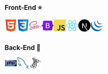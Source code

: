 ## Front-End :star:

<p>
<img align="left" alt="HTML" heigth="30" width="40" src="https://raw.githubusercontent.com/devicons/devicon/master/icons/html5/html5-original.svg" title="HTML 5" />
<img align="left" alt="CSS3" heigth="30" width="40" src="https://raw.githubusercontent.com/devicons/devicon/master/icons/css3/css3-original.svg" title="CSS3" />
<img align="left" alt="SASS" heigth="28" width="40" src="https://raw.githubusercontent.com/devicons/devicon/master/icons/sass/sass-original.svg" title="SASS" />
<img align="left" alt="Bootstrap" heigth="28" width="40" src="https://raw.githubusercontent.com/devicons/devicon/master/icons/bootstrap/bootstrap-original.svg" title="Bootstrap" />
<img align="left" alt="JS" heigth="28" width="40" src="https://raw.githubusercontent.com/devicons/devicon/master/icons/javascript/javascript-original.svg" title="JavaScript" />
<img align="left" alt="React" heigth="28" width="40" src="https://raw.githubusercontent.com/devicons/devicon/master/icons/react/react-original.svg" title="React" />
<img align="left" alt="NextJS" heigth="28" width="40" src="https://raw.githubusercontent.com/devicons/devicon/master/icons/nextjs/nextjs-original.svg" title="NextJS" />
<img align="left" alt="jQuery"heigth="28" width="40" src="https://raw.githubusercontent.com/devicons/devicon/master/icons/jquery/jquery-original.svg" title="jQuery" />
</p>
<br /><br /><br />

## Back-End :beginner:

<p>
<img align="left" alt="PHP" heigth="28" width="40" src="https://raw.githubusercontent.com/devicons/devicon/master/icons/php/php-original.svg" title="PHP" />
<img align="left" alt="MySQL" heigth="28" width="40" src="https://raw.githubusercontent.com/devicons/devicon/master/icons/mysql/mysql-original.svg" title="MySQL" />
<img align="left" alt="SQLServer" heigth="28" width="40" src="https://raw.githubusercontent.com/devicons/devicon/master/icons/microsoftsqlserver/microsoftsqlserver-plain.svg" title="SQLServer" />
</p>
